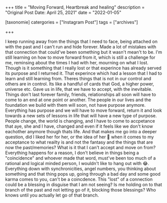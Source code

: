 +++
title = "Moving Forward, Heartbreak and healing"
description = "Original Post Date: April 25, 2021"
date = "2022-01-05"

[taxonomie]
catergories = ["Instagram Post"]
tags = ["archives"]

+++

I keep running away from the things that I need to face, being attached on with the past and I can't run and hide forever. Made a lot of mistakes with that connection that could've been something but it wasn't mean't to be. I'm still learning on how to move forward from it, which is still a challenge for me, reminsing about the times I had with her, mourning on what I lost. Though is it something that I really lost or that experince has already served its purpose and I returned it. That experince which had a lesson that I had to learn and still learning from. Theres things that is not in our control and others are in control. Its like a handful of cards that God, a higher power, universe etc. Gave us in life, that we have to accept, with the inevitable. Things don't last forever family, friends, relationships all soon will have to come to an end at one point or another. The people in our lives and the foundation we build with them will soon, not have purpose anymore. Everything has purpose and we will have to move forward, return it and look towards a new sets of lessons in life that will have a new type of purpose. People change, the world is changing, and I have to come to accpetance that aye, she and I have, changed and even if it feels like we don't know eachother anymore though thats life. And that makes me go into a deeper question, did I liked her for her, or the idea of her 🤔 when it comes to my acceptance to what reailty is and not the fantasy and the things that are now the past/memories? What is it that I can't accept and move on from? Everything happens for a reason, I don't believe in things being a "coincidence" and whoever made that word, must've been too much of a rational and logical minded person, I wouldn't like to hang out with 😂. Everything down with synchronicities, angel numbers, you thinking about something and that thing pops up, going through a bad day and some good karma comes to you, can't be a coincdence. This "lost" of a connection could be a blessing in disguise that I am not seeing? Is me holding on to that branch of the past and not letting go of it, blocking those blessings? Who knows until you actually let go of that branch.
